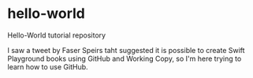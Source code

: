 # hello-world
Hello-World tutorial repository

I saw a tweet by Faser Speirs taht suggested it is possible to create Swift Playground books using GitHub and Working Copy, so I'm here trying to learn how to use GitHub.
